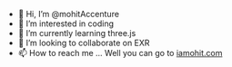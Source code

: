 - 👋 Hi, I’m @mohitAccenture
- 👀 I’m interested in coding
- 🌱 I’m currently learning three.js
- 💞️ I’m looking to collaborate on EXR
- 📫 How to reach me ... Well you can go to [iamohit.com](https://iamohit.com/)

<!---
mohitAccenture/mohitAccenture is a ✨ special ✨ repository because its `README.md` (this file) appears on your GitHub profile.
You can click the Preview link to take a look at your changes.
--->
